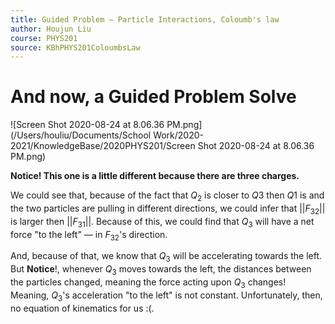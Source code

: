 ```yaml
---
title: Guided Problem — Particle Interactions, Coloumb's law
author: Houjun Liu
course: PHYS201
source: KBhPHYS201ColoumbsLaw
---
```


# And now, a Guided Problem Solve

![Screen Shot 2020-08-24 at 8.06.36 PM.png](/Users/houliu/Documents/School Work/2020-2021/KnowledgeBase/2020PHYS201/Screen Shot 2020-08-24 at 8.06.36 PM.png)

**Notice! This one is a little different because there are three charges.**

We could see that, because of the fact that $Q_2$ is closer to $Q3$ then $Q1$ is and the two particles are pulling in different directions, we could infer that $||F_{32}||$ is larger then $||F_{31}||$. Because of this, we could find that $Q_3$ will have a net force "to the left" — in $F_{32}$'s direction. 

And, because of that, we know that $Q_3$ will be accelerating towards the left. But **Notice**!, whenever $Q_3$ moves towards the left, the distances between the particles changed, meaning the force acting upon $Q_3$ changes! Meaning, $Q_3$'s acceleration "to the left" is not constant. Unfortunately, then, no equation of kinematics for us :(.
